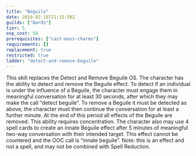 ```yaml
---
title: "Beguile"
date: 2019-02-16T21:15:58Z
guilds: ["Bards"]
tier: 5
osp_cost: 50
prerequisites: ["cast-mass-charms"]
requirements: []
replacement: true
restricted: true
ladder: "detect-and-remove-beguile"
---
```

This skill replaces the Detect and Remove Beguile OS. The character has the ability to detect and remove the Beguile effect. To detect if an individual is under the influence of a Beguile, the character must engage them in meaningful conversation for at least 30 seconds, after which they may make the call “detect beguile”. To remove a Beguile it must be detected as above, the character must then continue the conversation for at least a further minute. At the end of this period all effects of the Beguile are removed. This ability requires concentration. The character also may use 4 spell cards to create an innate Beguile effect after 5 minutes of meaningful two-way conversation with their intended target. This effect cannot be countered and the OOC call is “innate beguile”. Note: this is an effect and not a spell, and may not be combined with Spell Reduction.
